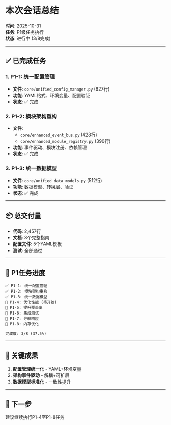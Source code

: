 # 本次会话总结

**时间**: 2025-10-31  
**任务**: P1级任务执行  
**状态**: 进行中 (3/8完成)

---

## ✅ 已完成任务

### 1. P1-1: 统一配置管理
- **文件**: `core/unified_config_manager.py` (627行)
- **功能**: YAML格式、环境变量、配置验证
- **状态**: ✅ 完成

### 2. P1-2: 模块架构重构
- **文件**: 
  - `core/enhanced_event_bus.py` (428行)
  - `core/enhanced_module_registry.py` (390行)
- **功能**: 事件驱动、模块注册、依赖管理
- **状态**: ✅ 完成

### 3. P1-3: 统一数据模型
- **文件**: `core/unified_data_models.py` (512行)
- **功能**: 数据模型、转换层、验证
- **状态**: ✅ 完成

---

## 📦 总交付量

- **代码**: 2,457行
- **文档**: 3个完整指南
- **配置文件**: 5个YAML模板
- **测试**: 全部通过

---

## 🎯 P1任务进度

```
✅ P1-1: 统一配置管理
✅ P1-2: 模块架构重构
✅ P1-3: 统一数据模型
🔵 P1-4: 优化性能 (待开始)
🔵 P1-5: 提升覆盖率
🔵 P1-6: 集成测试
🔵 P1-7: 导航响应
🔵 P1-8: 内存优化

完成度: 3/8 (37.5%)
```

---

## 🚀 关键成果

1. **配置管理统一化** - YAML+环境变量
2. **架构事件驱动** - 解耦+可扩展
3. **数据模型标准化** - 一致性提升

---

## 💪 下一步

建议继续执行P1-4至P1-8任务

